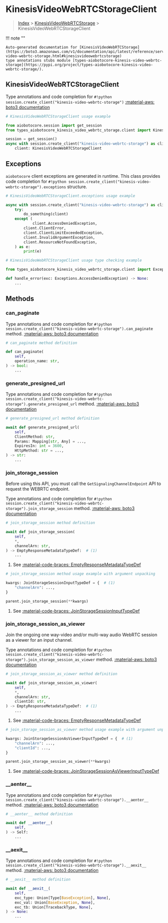 # KinesisVideoWebRTCStorageClient

> [Index](../README.md) > [KinesisVideoWebRTCStorage](./README.md) > KinesisVideoWebRTCStorageClient

!!! note ""

    Auto-generated documentation for [KinesisVideoWebRTCStorage](https://boto3.amazonaws.com/v1/documentation/api/latest/reference/services/kinesis-video-webrtc-storage.html#kinesisvideowebrtcstorage)
    type annotations stubs module [types-aiobotocore-kinesis-video-webrtc-storage](https://pypi.org/project/types-aiobotocore-kinesis-video-webrtc-storage/).

## KinesisVideoWebRTCStorageClient

Type annotations and code completion for `#!python session.create_client("kinesis-video-webrtc-storage")`
[:material-aws: boto3 documentation](https://boto3.amazonaws.com/v1/documentation/api/latest/reference/services/kinesis-video-webrtc-storage.html#KinesisVideoWebRTCStorage.Client)

```python
# KinesisVideoWebRTCStorageClient usage example

from aiobotocore.session import get_session
from types_aiobotocore_kinesis_video_webrtc_storage.client import KinesisVideoWebRTCStorageClient

session = get_session()
async with session.create_client("kinesis-video-webrtc-storage") as client:
    client: KinesisVideoWebRTCStorageClient
```

## Exceptions


`aiobotocore` client exceptions are generated in runtime.
This class provides code completion for `#!python session.create_client("kinesis-video-webrtc-storage").exceptions` structure.

```python
# KinesisVideoWebRTCStorageClient.exceptions usage example

async with session.create_client("kinesis-video-webrtc-storage") as client:
    try:
        do_something(client)
    except (
            client.AccessDeniedException,
        client.ClientError,
        client.ClientLimitExceededException,
        client.InvalidArgumentException,
        client.ResourceNotFoundException,
    ) as e:
        print(e)
```

```python
# KinesisVideoWebRTCStorageClient usage type checking example

from types_aiobotocore_kinesis_video_webrtc_storage.client import Exceptions

def handle_error(exc: Exceptions.AccessDeniedException) -> None:
    ...
```


## Methods


### can\_paginate



Type annotations and code completion for `#!python session.create_client("kinesis-video-webrtc-storage").can_paginate` method.
[:material-aws: boto3 documentation](https://boto3.amazonaws.com/v1/documentation/api/latest/reference/services/kinesis-video-webrtc-storage/client/can_paginate.html)

```python
# can_paginate method definition

def can_paginate(
    self,
    operation_name: str,
) -> bool:
    ...
```


### generate\_presigned\_url



Type annotations and code completion for `#!python session.create_client("kinesis-video-webrtc-storage").generate_presigned_url` method.
[:material-aws: boto3 documentation](https://boto3.amazonaws.com/v1/documentation/api/latest/reference/services/kinesis-video-webrtc-storage/client/generate_presigned_url.html)

```python
# generate_presigned_url method definition

await def generate_presigned_url(
    self,
    ClientMethod: str,
    Params: Mapping[str, Any] = ...,
    ExpiresIn: int = 3600,
    HttpMethod: str = ...,
) -> str:
    ...
```


### join\_storage\_session

Before using this API, you must call the
<code>GetSignalingChannelEndpoint</code> API to request the WEBRTC endpoint.

Type annotations and code completion for `#!python session.create_client("kinesis-video-webrtc-storage").join_storage_session` method.
[:material-aws: boto3 documentation](https://boto3.amazonaws.com/v1/documentation/api/latest/reference/services/kinesis-video-webrtc-storage/client/join_storage_session.html)

```python
# join_storage_session method definition

await def join_storage_session(
    self,
    *,
    channelArn: str,
) -> EmptyResponseMetadataTypeDef:  # (1)
    ...
```

1. See [:material-code-braces: EmptyResponseMetadataTypeDef](./type_defs.md#emptyresponsemetadatatypedef) 


```python
# join_storage_session method usage example with argument unpacking

kwargs: JoinStorageSessionInputTypeDef = {  # (1)
    "channelArn": ...,
}

parent.join_storage_session(**kwargs)
```

1. See [:material-code-braces: JoinStorageSessionInputTypeDef](./type_defs.md#joinstoragesessioninputtypedef) 

### join\_storage\_session\_as\_viewer

Join the ongoing one way-video and/or multi-way audio WebRTC session as a
viewer for an input channel.

Type annotations and code completion for `#!python session.create_client("kinesis-video-webrtc-storage").join_storage_session_as_viewer` method.
[:material-aws: boto3 documentation](https://boto3.amazonaws.com/v1/documentation/api/latest/reference/services/kinesis-video-webrtc-storage/client/join_storage_session_as_viewer.html)

```python
# join_storage_session_as_viewer method definition

await def join_storage_session_as_viewer(
    self,
    *,
    channelArn: str,
    clientId: str,
) -> EmptyResponseMetadataTypeDef:  # (1)
    ...
```

1. See [:material-code-braces: EmptyResponseMetadataTypeDef](./type_defs.md#emptyresponsemetadatatypedef) 


```python
# join_storage_session_as_viewer method usage example with argument unpacking

kwargs: JoinStorageSessionAsViewerInputTypeDef = {  # (1)
    "channelArn": ...,
    "clientId": ...,
}

parent.join_storage_session_as_viewer(**kwargs)
```

1. See [:material-code-braces: JoinStorageSessionAsViewerInputTypeDef](./type_defs.md#joinstoragesessionasviewerinputtypedef) 

### \_\_aenter\_\_



Type annotations and code completion for `#!python session.create_client("kinesis-video-webrtc-storage").__aenter__` method.
[:material-aws: boto3 documentation](https://boto3.amazonaws.com/v1/documentation/api/latest/reference/services/kinesis-video-webrtc-storage.html#KinesisVideoWebRTCStorage.Client)

```python
# __aenter__ method definition

await def __aenter__(
    self,
) -> Self:
    ...
```


### \_\_aexit\_\_



Type annotations and code completion for `#!python session.create_client("kinesis-video-webrtc-storage").__aexit__` method.
[:material-aws: boto3 documentation](https://boto3.amazonaws.com/v1/documentation/api/latest/reference/services/kinesis-video-webrtc-storage.html#KinesisVideoWebRTCStorage.Client)

```python
# __aexit__ method definition

await def __aexit__(
    self,
    exc_type: Union[Type[BaseException], None],
    exc_val: Union[BaseException, None],
    exc_tb: Union[TracebackType, None],
) -> None:
    ...
```





